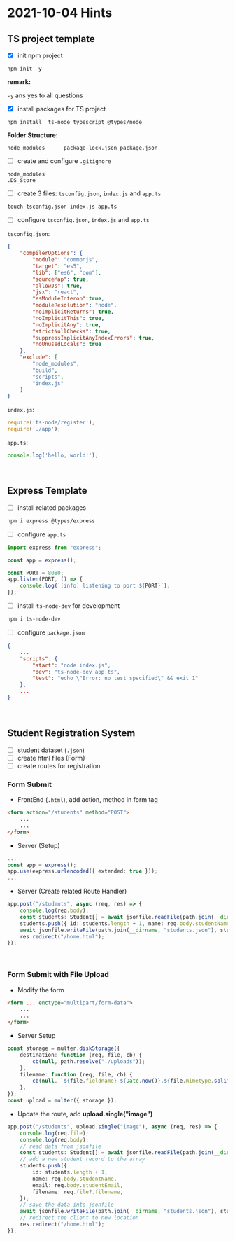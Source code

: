 # 2021-10-04 Hints

## TS project template

-   [x] init npm project

```Text
npm init -y

```

**remark:**

`-y` ans yes to all questions

-   [x] install packages for TS project

```Text
npm install  ts-node typescript @types/node

```

**Folder Structure:**

```Text
node_modules      package-lock.json package.json

```

-   [ ] create and configure `.gitignore`

```Text
node_modules
.DS_Store

```

-   [ ] create 3 files: `tsconfig.json`, `index.js` and `app.ts`

```Text
touch tsconfig.json index.js app.ts

```

-   [ ] configure `tsconfig.json`, `index.js` and `app.ts`

`tsconfig.json`:

```JSON
{
    "compilerOptions": {
        "module": "commonjs",
        "target": "es5",
        "lib": ["es6", "dom"],
        "sourceMap": true,
        "allowJs": true,
        "jsx": "react",
        "esModuleInterop":true,
        "moduleResolution": "node",
        "noImplicitReturns": true,
        "noImplicitThis": true,
        "noImplicitAny": true,
        "strictNullChecks": true,
        "suppressImplicitAnyIndexErrors": true,
        "noUnusedLocals": true
    },
    "exclude": [
        "node_modules",
        "build",
        "scripts",
        "index.js"
    ]
}
```

`index.js`:

```Javascript
require('ts-node/register');
require('./app');

```

`app.ts`:

```Typescript
console.log('hello, world!');
```

&nbsp;

## Express Template

-   [ ] install related packages

```Bash
npm i express @types/express

```

-   [ ] configure `app.ts`

```Typescript
import express from "express";

const app = express();

const PORT = 8080;
app.listen(PORT, () => {
    console.log(`[info] listening to port ${PORT}`);
});

```

-   [ ] install `ts-node-dev` for development

```Bash
npm i ts-node-dev

```

-   [ ] configure `package.json`

```JSON
{
    ...
    "scripts": {
        "start": "node index.js",
        "dev": "ts-node-dev app.ts",
        "test": "echo \"Error: no test specified\" && exit 1"
    },
    ...
}
```

&nbsp;

## Student Registration System

-   [ ] student dataset (`.json`)
-   [ ] create html files (Form)
-   [ ] create routes for registration

### Form Submit

-   FrontEnd (`.html`), add action, method in form tag

```HTML
<form action="/students" method="POST">
    ...
    ...
</form>
```

-   Server (Setup)

```Typescript
...
const app = express();
app.use(express.urlencoded({ extended: true }));
...

```

-   Server (Create related Route Handler)

```Typescript
app.post("/students", async (req, res) => {
    console.log(req.body);
    const students: Student[] = await jsonfile.readFile(path.join(__dirname, "students.json"));
    students.push({ id: students.length + 1, name: req.body.studentName, email: req.body.studentEmail });
    await jsonfile.writeFile(path.join(__dirname, "students.json"), students);
    res.redirect("/home.html");
});
```

&nbsp;

### Form Submit with File Upload

-   Modify the form

```HTML
<form ... enctype="multipart/form-data">
    ...
    ...
</form>
```

-   Server Setup

```Typescript
const storage = multer.diskStorage({
    destination: function (req, file, cb) {
        cb(null, path.resolve("./uploads"));
    },
    filename: function (req, file, cb) {
        cb(null, `${file.fieldname}-${Date.now()}.${file.mimetype.split("/")[1]}`);
    },
});
const upload = multer({ storage });

```

-   Update the route, add **upload.single("image")**

```Typescript
app.post("/students", upload.single("image"), async (req, res) => {
    console.log(req.file);
    console.log(req.body);
    // read data from jsonfile
    const students: Student[] = await jsonfile.readFile(path.join(__dirname, "students.json"));
    // add a new student record to the array
    students.push({
        id: students.length + 1,
        name: req.body.studentName,
        email: req.body.studentEmail,
        filename: req.file?.filename,
    });
    // save the data into jsonfile
    await jsonfile.writeFile(path.join(__dirname, "students.json"), students);
    // redirect the client to new location
    res.redirect("/home.html");
});
```

